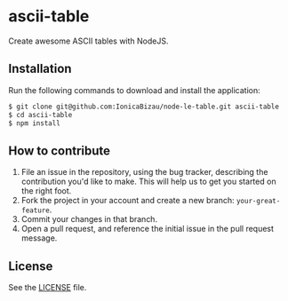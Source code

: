 # ascii-table
Create awesome ASCII tables with NodeJS.

## Installation
Run the following commands to download and install the application:

```sh
$ git clone git@github.com:IonicaBizau/node-le-table.git ascii-table
$ cd ascii-table
$ npm install
```

## How to contribute

1. File an issue in the repository, using the bug tracker, describing the
   contribution you'd like to make. This will help us to get you started on the
   right foot.
2. Fork the project in your account and create a new branch:
   `your-great-feature`.
3. Commit your changes in that branch.
4. Open a pull request, and reference the initial issue in the pull request
   message.

## License
See the [LICENSE](./LICENSE) file.
